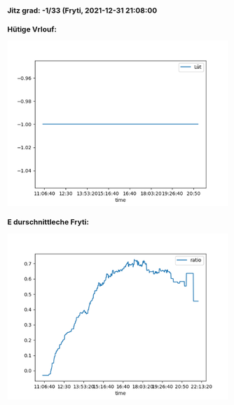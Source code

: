 ### Jitz grad: -1/33 (Fryti, 2021-12-31 21:08:00

### Hütige Vrlouf:
![Graph](Today.png)

### E durschnittleche Fryti:
![Graph](Fryti.png)